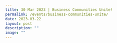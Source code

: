 ```yaml
---
title: 30 Mar 2023 | Business Communities Unite!
permalink: /events/business-communities-unite/
date: 2023-03-22
layout: post
description: ""
image: ""
---
```

